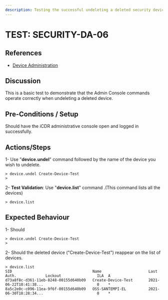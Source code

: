 ```yaml
---
description: Testing the successful undeleting a deleted security device.
---
```


# TEST: SECURITY-DA-06

## References

* [Device Administration](../../../../../../operations/server-administration/santedb-icdr-admin-console/untitled.md)

## Discussion

This is a basic test to demonstrate that the Admin Console commands operate correctly when undeleting a deleted device.

## Pre-Conditions / Setup

Should have the iCDR administrative console open and logged in successfully.

## Actions/Steps

1- Use "**device.undel**" command followed by the name of the device you wish to undelete.

```
> device.undel Create-Device-Test
>
```

2- **Test Validation**: Use "**device.list**" command .(This command lists all the devices)

```
> device.list
```

## Expected Behaviour

1- Should&#x20;

```
> device.undel Create-Device-Test
>
```

2- Should the deleted device  ("Create-Device-Test") reappear on the list of devices.

```
> device.list
SID                                    Name                     Last Auth.             Lockout                ILA  A
d73a8f8c-d361-11eb-8248-00155d640b09   Create-Device-Test       2021-06-22T10:41:38...                        0    *
8a5c2e0c-c096-11ea-9f6f-00155d640b09   OSS-SANTEMPI-EL          2021-06-30T18:28:34...                        0    *
```
